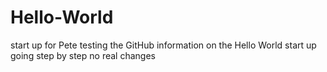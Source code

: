# Hello-World
start up for Pete
testing the GitHub information on the Hello World start up going step by step
no real changes

